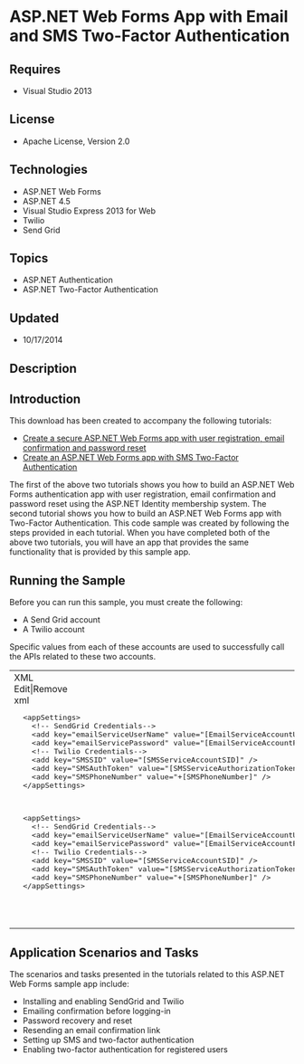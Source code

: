 # ASP.NET Web Forms App with Email and SMS Two-Factor Authentication
## Requires
- Visual Studio 2013
## License
- Apache License, Version 2.0
## Technologies
- ASP.NET Web Forms
- ASP.NET 4.5
- Visual Studio Express 2013 for Web
- Twilio
- Send Grid
## Topics
- ASP.NET Authentication
- ASP.NET Two-Factor Authentication
## Updated
- 10/17/2014
## Description

<h2>Introduction</h2>
<p>This download has been created to accompany the following tutorials:</p>
<ul>
<li><a href="http://www.asp.net/web-forms/overview/security/create-a-secure-aspnet-web-forms-app-with-user-registration,-email-confirmation-and-password-reset">Create a secure ASP.NET Web Forms app with user registration, email confirmation and password reset</a>
</li><li><a href="http://www.asp.net/web-forms/overview/security/create-an-aspnet-web-forms-app-with-sms-two-factor-authentication">Create an ASP.NET Web Forms app with SMS Two-Factor Authentication</a>
</li></ul>
<p>The first of the above two tutorials shows you how to build an ASP.NET Web Forms authentication app with user registration, email confirmation and password reset using the ASP.NET Identity membership system. The second tutorial shows you how to build an
 ASP.NET Web Forms app with Two-Factor Authentication. This code sample was created by following the steps provided in each tutorial. When you have completed both of the above two tutorials, you will have an app that provides the same functionality that is
 provided by this sample app.</p>
<h2>Running the Sample</h2>
<p>Before you can run this sample, you must create the following:</p>
<ul>
<li>A Send Grid account </li><li>A Twilio account </li></ul>
<p>Specific values from each of these accounts are used to successfully call the APIs related to these two accounts.</p>
<table border="0">
<tbody>
<tr>
<td>
<div class="scriptcode">
<div class="pluginEditHolder" pluginCommand="mceScriptCode">
<div class="title"><span>XML</span></div>
<div class="pluginLinkHolder"><span class="pluginEditHolderLink">Edit</span>|<span class="pluginRemoveHolderLink">Remove</span></div>
<span class="hidden">xml</span>
<pre class="hidden">  &lt;appSettings&gt; 
    &lt;!-- SendGrid Credentials--&gt;     
    &lt;add key=&quot;emailServiceUserName&quot; value=&quot;[EmailServiceAccountUserName]&quot; /&gt; 
    &lt;add key=&quot;emailServicePassword&quot; value=&quot;[EmailServiceAccountPassword]&quot; /&gt; 
    &lt;!-- Twilio Credentials--&gt; 
    &lt;add key=&quot;SMSSID&quot; value=&quot;[SMSServiceAccountSID]&quot; /&gt; 
    &lt;add key=&quot;SMSAuthToken&quot; value=&quot;[SMSServiceAuthorizationToken]&quot; /&gt; 
    &lt;add key=&quot;SMSPhoneNumber&quot; value=&quot;&#43;[SMSPhoneNumber]&quot; /&gt;     
  &lt;/appSettings&gt;

 </pre>
<div class="preview">
<pre class="xml">&nbsp;&nbsp;<span class="xml__tag_start">&lt;appSettings</span><span class="xml__tag_start">&gt;&nbsp;</span>&nbsp;
&nbsp;&nbsp;&nbsp;&nbsp;<span class="xml__comment">&lt;!--&nbsp;SendGrid&nbsp;Credentials--&gt;</span>&nbsp;&nbsp;&nbsp;&nbsp;&nbsp;&nbsp;
&nbsp;&nbsp;&nbsp;&nbsp;<span class="xml__tag_start">&lt;add</span>&nbsp;<span class="xml__attr_name">key</span>=<span class="xml__attr_value">&quot;emailServiceUserName&quot;</span>&nbsp;<span class="xml__attr_name">value</span>=<span class="xml__attr_value">&quot;[EmailServiceAccountUserName]&quot;</span>&nbsp;<span class="xml__tag_start">/&gt;</span>&nbsp;&nbsp;
&nbsp;&nbsp;&nbsp;&nbsp;<span class="xml__tag_start">&lt;add</span>&nbsp;<span class="xml__attr_name">key</span>=<span class="xml__attr_value">&quot;emailServicePassword&quot;</span>&nbsp;<span class="xml__attr_name">value</span>=<span class="xml__attr_value">&quot;[EmailServiceAccountPassword]&quot;</span>&nbsp;<span class="xml__tag_start">/&gt;</span>&nbsp;&nbsp;
&nbsp;&nbsp;&nbsp;&nbsp;<span class="xml__comment">&lt;!--&nbsp;Twilio&nbsp;Credentials--&gt;</span>&nbsp;&nbsp;
&nbsp;&nbsp;&nbsp;&nbsp;<span class="xml__tag_start">&lt;add</span>&nbsp;<span class="xml__attr_name">key</span>=<span class="xml__attr_value">&quot;SMSSID&quot;</span>&nbsp;<span class="xml__attr_name">value</span>=<span class="xml__attr_value">&quot;[SMSServiceAccountSID]&quot;</span>&nbsp;<span class="xml__tag_start">/&gt;</span>&nbsp;&nbsp;
&nbsp;&nbsp;&nbsp;&nbsp;<span class="xml__tag_start">&lt;add</span>&nbsp;<span class="xml__attr_name">key</span>=<span class="xml__attr_value">&quot;SMSAuthToken&quot;</span>&nbsp;<span class="xml__attr_name">value</span>=<span class="xml__attr_value">&quot;[SMSServiceAuthorizationToken]&quot;</span>&nbsp;<span class="xml__tag_start">/&gt;</span>&nbsp;&nbsp;
&nbsp;&nbsp;&nbsp;&nbsp;<span class="xml__tag_start">&lt;add</span>&nbsp;<span class="xml__attr_name">key</span>=<span class="xml__attr_value">&quot;SMSPhoneNumber&quot;</span>&nbsp;<span class="xml__attr_name">value</span>=<span class="xml__attr_value">&quot;&#43;[SMSPhoneNumber]&quot;</span>&nbsp;<span class="xml__tag_start">/&gt;</span>&nbsp;&nbsp;&nbsp;&nbsp;&nbsp;&nbsp;
&nbsp;&nbsp;<span class="xml__tag_end">&lt;/appSettings&gt;</span>&nbsp;
&nbsp;
&nbsp;</pre>
</div>
</div>
</div>
<div class="endscriptcode">&nbsp;</div>
</td>
</tr>
</tbody>
</table>
<h2>Application Scenarios and Tasks</h2>
<p>The scenarios and tasks presented in the tutorials related to this ASP.NET Web Forms sample app include:</p>
<ul>
<li>Installing and enabling SendGrid and Twilio </li><li>Emailing confirmation before logging-in </li><li>Password recovery and reset </li><li>Resending an email confirmation link </li><li>Setting up SMS and two-factor authentication </li><li>Enabling two-factor authentication for registered users </li></ul>

